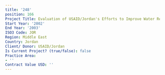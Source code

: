 ```yaml
---
title: '248'
position: 166
Project Title: Evaluation of USAID/Jordan's Efforts to Improve Water Resources Management
Start Year: '2002'
End Year: '2003'
ISO3 Code: JOR
Region: Middle East
Country: Jordan
Client/ Donor: USAID/Jordan
Is Current Project? (true/false): false
Practice Area:
- ''
Contract Value USD: ''
---
```


